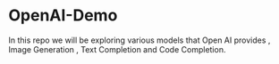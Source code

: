 # OpenAI-Demo
In this repo we will be exploring various models that Open AI provides , Image Generation , Text Completion and Code Completion.
